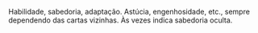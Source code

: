 Habilidade, sabedoria, adaptação. Astúcia, engenhosidade, etc., sempre
dependendo das cartas vizinhas. Às vezes indica sabedoria oculta.

